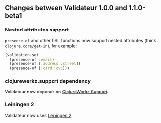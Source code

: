 ## Changes between Validateur 1.0.0 and 1.1.0-beta1

### Nested attributes support

`presence-of` and other DSL functions now support nested attributes (think `clojure.core/get-in`),
for example:

``` clojure
(validation-set
  (presence-of :email)
  (presence-of [:address :street])
  (presence-of [:card :cvc]))
```


### clojurewerkz.support dependency

Validateur now depends on [ClojureWerkz Support](https://github.com/clojurewerkz/support).


### Leiningen 2

Validateur now uses [Leiningen 2](https://github.com/technomancy/leiningen/wiki/Upgrading).
